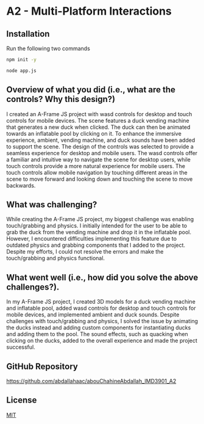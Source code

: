 # A2 - Multi-Platform Interactions


## Installation

Run the following two commands

```bash
npm init -y 
```
```bash
node app.js
```

## Overview of what you did (i.e., what are the controls? Why this design?)

I created an A-Frame JS project with wasd controls for desktop and touch controls for mobile devices. The scene features a duck vending machine that generates a new duck when clicked. The duck can then be animated towards an inflatable pool by clicking on it. To enhance the immersive experience, ambient, vending machine, and duck sounds have been added to support the scene. The design of the controls was selected to provide a seamless experience for desktop and mobile users. The wasd controls offer a familiar and intuitive way to navigate the scene for desktop users, while touch controls provide a more natural experience for mobile users. The touch controls allow mobile navigation by touching different areas in the scene to move forward and looking down and touching the scene to move backwards.

## What was challenging?

While creating the A-Frame JS project, my biggest challenge was enabling touch/grabbing and physics. I initially intended for the user to be able to grab the duck from the vending machine and drop it in the inflatable pool. However, I encountered difficulties implementing this feature due to outdated physics and grabbing components that I added to the project. Despite my efforts, I could not resolve the errors and make the touch/grabbing and physics functional. 

## What went well (i.e., how did you solve the above challenges?).

In my A-Frame JS project, I created 3D models for a duck vending machine and inflatable pool, added wasd controls for desktop and touch controls for mobile devices, and implemented ambient and duck sounds. Despite challenges with touch/grabbing and physics, I solved the issue by animating the ducks instead and adding custom components for instantiating ducks and adding them to the pool. The sound effects, such as quacking when clicking on the ducks, added to the overall experience and made the project successful.

## GitHub Repository
https://github.com/abdallahaac/abouChahineAbdallah_IMD3901_A2


## License

[MIT](https://choosealicense.com/licenses/mit/)
